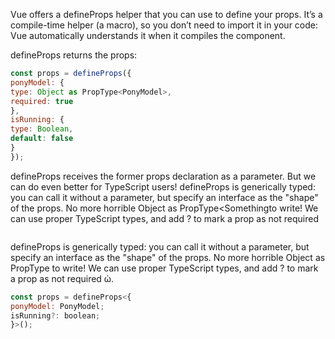 Vue offers a defineProps helper that you can use to define your props. It’s a compile-time helper (a macro), so you don’t need to import it in your code: Vue automatically understands it when it compiles the component.

defineProps returns the props:

```js
const props = defineProps({
ponyModel: {
type: Object as PropType<PonyModel>,
required: true
},
isRunning: {
type: Boolean,
default: false
}
});
```

defineProps receives the former props declaration as a parameter. But we can do even better for TypeScript users!
defineProps is generically typed: you can call it without a parameter, but specify an interface as the
"shape" of the props. No more horrible Object as PropType<Somethingto write! We can use proper
TypeScript types, and add ? to mark a prop as not required



```
```

defineProps is generically typed: you can call it without a parameter, but specify an interface as the "shape" of the props. No more horrible Object as PropType<Something> to write! We can use proper TypeScript types, and add ? to mark a prop as not required ὠ.

```js
const props = defineProps<{
ponyModel: PonyModel;
isRunning?: boolean;
}>();
```



